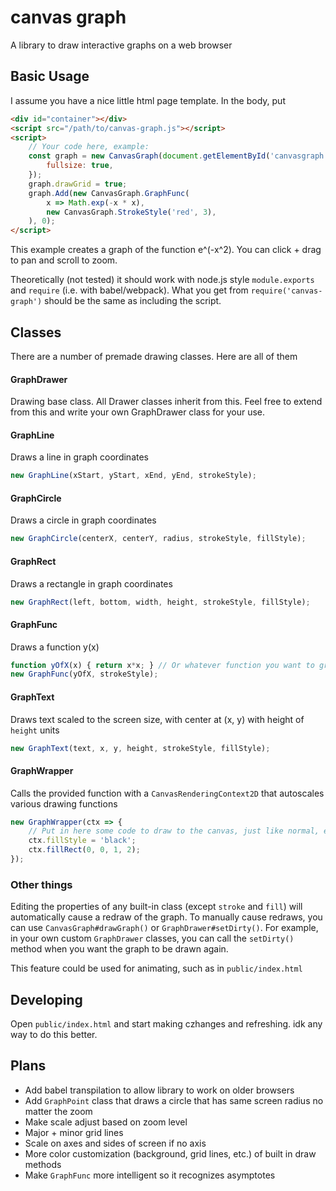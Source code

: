 # canvas graph
A library to draw interactive graphs on a web browser

## Basic Usage
I assume you have a nice little html page template. In the body, put
```html
<div id="container"></div>
<script src="/path/to/canvas-graph.js"></script>
<script>
    // Your code here, example:
    const graph = new CanvasGraph(document.getElementById('canvasgraph'), {
        fullsize: true,
    });
    graph.drawGrid = true;
    graph.Add(new CanvasGraph.GraphFunc(
        x => Math.exp(-x * x),
        new CanvasGraph.StrokeStyle('red', 3),
    ), 0);
</script>
```
This example creates a graph of the function e^(-x^2). You can click + drag to pan and scroll to zoom.

Theoretically (not tested) it should work with node.js style `module.exports` and `require` (i.e. with babel/webpack). What you get from `require('canvas-graph')` should be the same as including the script.

## Classes
There are a number of premade drawing classes. Here are all of them
#### GraphDrawer
Drawing base class. All Drawer classes inherit from this. Feel free to extend from this and write your own GraphDrawer class for your use.

#### GraphLine
Draws a line in graph coordinates
```js
new GraphLine(xStart, yStart, xEnd, yEnd, strokeStyle);
```

#### GraphCircle
Draws a circle in graph coordinates
```js
new GraphCircle(centerX, centerY, radius, strokeStyle, fillStyle);
```

#### GraphRect
Draws a rectangle in graph coordinates
```js
new GraphRect(left, bottom, width, height, strokeStyle, fillStyle);
```

#### GraphFunc
Draws a function y(x)
```js
function yOfX(x) { return x*x; } // Or whatever function you want to graph
new GraphFunc(yOfX, strokeStyle);
```

#### GraphText
Draws text scaled to the screen size, with center at (x, y) with height of `height` units
```js
new GraphText(text, x, y, height, strokeStyle, fillStyle);
```

#### GraphWrapper
Calls the provided function with a `CanvasRenderingContext2D` that autoscales various drawing functions
```js
new GraphWrapper(ctx => {
    // Put in here some code to draw to the canvas, just like normal, except it's all in graph coordinates
    ctx.fillStyle = 'black';
    ctx.fillRect(0, 0, 1, 2);
});
```

### Other things
Editing the properties of any built-in class (except `stroke` and `fill`) will automatically cause a redraw of the graph. To manually cause redraws, you can use `CanvasGraph#drawGraph()` or `GraphDrawer#setDirty()`. For example, in your own custom `GraphDrawer` classes, you can call the `setDirty()` method when you want the graph to be drawn again.

This feature could be used for animating, such as in `public/index.html`

## Developing
Open `public/index.html` and start making czhanges and refreshing. idk any way to do this better.

## Plans
- Add babel transpilation to allow library to work on older browsers
- Add `GraphPoint` class that draws a circle that has same screen radius no matter the zoom
- Make scale adjust based on zoom level
- Major + minor grid lines
- Scale on axes and sides of screen if no axis
- More color customization (background, grid lines, etc.) of built in draw methods
- Make `GraphFunc` more intelligent so it recognizes asymptotes